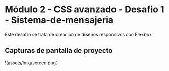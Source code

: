 # Módulo 2 - CSS avanzado - Desafio 1 - Sistema-de-mensajeria

Este desafio se trata de creación de diseños responsivos con Flexbox

## Capturas de pantalla de proyecto

!(assets/img/screen.png)
